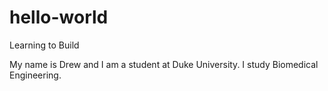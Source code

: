 # hello-world
Learning to Build 


My name is Drew and I am a student at Duke University. I study Biomedical Engineering. 
